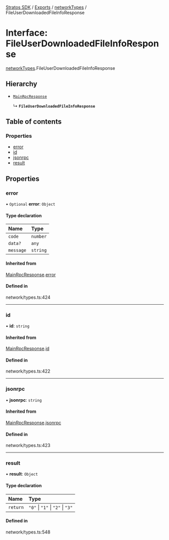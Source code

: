 [Stratos SDK](../README.md) / [Exports](../modules.md) / [networkTypes](../modules/networkTypes.md) / FileUserDownloadedFileInfoResponse

# Interface: FileUserDownloadedFileInfoResponse

[networkTypes](../modules/networkTypes.md).FileUserDownloadedFileInfoResponse

## Hierarchy

- [`MainRpcResponse`](networkTypes.MainRpcResponse.md)

  ↳ **`FileUserDownloadedFileInfoResponse`**

## Table of contents

### Properties

- [error](networkTypes.FileUserDownloadedFileInfoResponse.md#error)
- [id](networkTypes.FileUserDownloadedFileInfoResponse.md#id)
- [jsonrpc](networkTypes.FileUserDownloadedFileInfoResponse.md#jsonrpc)
- [result](networkTypes.FileUserDownloadedFileInfoResponse.md#result)

## Properties

### error

• `Optional` **error**: `Object`

#### Type declaration

| Name | Type |
| :------ | :------ |
| `code` | `number` |
| `data?` | `any` |
| `message` | `string` |

#### Inherited from

[MainRpcResponse](networkTypes.MainRpcResponse.md).[error](networkTypes.MainRpcResponse.md#error)

#### Defined in

network/types.ts:424

___

### id

• **id**: `string`

#### Inherited from

[MainRpcResponse](networkTypes.MainRpcResponse.md).[id](networkTypes.MainRpcResponse.md#id)

#### Defined in

network/types.ts:422

___

### jsonrpc

• **jsonrpc**: `string`

#### Inherited from

[MainRpcResponse](networkTypes.MainRpcResponse.md).[jsonrpc](networkTypes.MainRpcResponse.md#jsonrpc)

#### Defined in

network/types.ts:423

___

### result

• **result**: `Object`

#### Type declaration

| Name | Type |
| :------ | :------ |
| `return` | ``"0"`` \| ``"1"`` \| ``"2"`` \| ``"3"`` |

#### Defined in

network/types.ts:548
